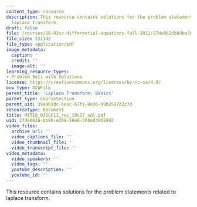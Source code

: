 ```yaml
---
content_type: resource
description: This resource contains solutions for the problem statements related to
  laplace transform.
draft: false
file: /courses/18-03sc-differential-equations-fall-2011/27de0626bb9be30858e850bed3965942_MIT18_03SCF11_rec_18s27_sol.pdf
file_size: 131142
file_type: application/pdf
image_metadata:
  caption: ''
  credit: ''
  image-alt: ''
learning_resource_types:
- Problem Sets with Solutions
license: https://creativecommons.org/licenses/by-nc-sa/4.0/
ocw_type: OCWFile
parent_title: 'Laplace Transform: Basics'
parent_type: CourseSection
parent_uid: 39a463dc-beac-67f1-8e36-99b2587d2c7d
resourcetype: Document
title: MIT18_03SCF11_rec_18s27_sol.pdf
uid: 27de0626-bb9b-e308-58e8-50bed3965942
video_files:
  archive_url: ''
  video_captions_file: ''
  video_thumbnail_file: ''
  video_transcript_file: ''
video_metadata:
  video_speakers: ''
  video_tags: ''
  youtube_description: ''
  youtube_id: ''
---
```

This resource contains solutions for the problem statements related to laplace transform.